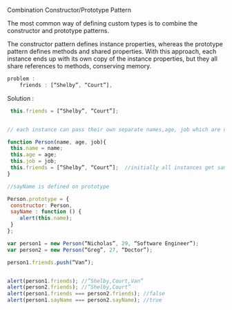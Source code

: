 

Combination Constructor/Prototype Pattern

The most common way of defining custom types is to combine the constructor and prototype patterns. 

The constructor pattern defines instance properties, whereas the prototype pattern defines
methods and shared properties. With this approach, each instance ends up with its own copy of
the instance properties, but they all share references to methods, conserving memory.



```javascript
problem : 
    friends : [“Shelby”, “Court”],
```


Solution : 


```javascript
 this.friends = [“Shelby”, “Court”];


// each instance can pass their own separate names,age, job which are defined in constructor

function Person(name, age, job){
 this.name = name;
 this.age = age;
 this.job = job;
 this.friends = [“Shelby”, “Court”];  //initially all instances get same friends value
}

//sayName is defined on prototype

Person.prototype = {
 constructor: Person,
 sayName : function () {
    alert(this.name);
 }
};

var person1 = new Person(“Nicholas”, 29, “Software Engineer”);
var person2 = new Person(“Greg”, 27, “Doctor”);

person1.friends.push(“Van”);  


alert(person1.friends); //”Shelby,Court,Van”
alert(person2.friends); //”Shelby,Court”
alert(person1.friends === person2.friends); //false
alert(person1.sayName === person2.sayName); //true

```
   



